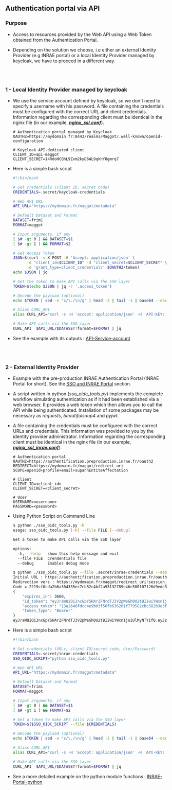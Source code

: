 ## Authentication portal via API

### Purpose

* Access to resources provided by the Web API using a Web Token obtained from the Authentication Portal.

* Depending on the solution we choose, i.e either an external Identity Provider (e.g INRAE portal) or a local Identity Provider managed by keycloak, we have to proceed in a different way.

<br><br>

### 1 - Local Identity Provider managed by keycloak

* We use the service account defined by keycloak, so we don't need to specify a username with his password. A file containing the credentials must be configured with the correct URL and client credentials. Information regarding the corresponding client must be identical in the nginx file (in our example, **_[nginx_ssl.conf](../nginx/nginx_ssl.conf)_**).

    ```
    # Authentication portal managed by Keycloak
    OAUTH2=https://mydomain.fr:8443/realms/Maggot/.well-known/openid-configuration

    # Keycloak API-dedicated client
    CLIENT_ID=api-maggot
    CLIENT_SECRET=14RdoHCQhL9Zxm2kyD6WL9qkhY8gmrq7
    ```

* Here is a simple bash script

    ```bash
    #!/bin/bash

    # Get credentials (client ID, secret code)
    CREDENTIALS=.secret/keycloak-credentials

    # Web API URL
    API_URL="https://mydomain.fr/maggot/metadata"
    
    # Default Dataset and Format
    DATASET=frim1
    FORMAT=maggot
    
    # Input arguments, if any
    [ $# -gt 0 ] && DATASET=$1
    [ $# -gt 1 ] && FORMAT=$2
    
    # Get Access Token
    JSON=$(curl -s X POST -H 'Accept: application/json' \
          -d "client_id=$CLIENT_ID" -d "client_secret=$CLIENT_SECRET" \
          -d 'grant_type=client_credentials' $OAUTH2/token)
    echo $JSON | jq
    
    # Get the token to make API calls via the SSO layer
    TOKEN=$(echo $JSON | jq -r '.access_token')
    
    # Decode the payload (optional)
    echo $TOKEN | sed -e "s/\./\n/g" | head -2 | tail -1 | base64 --decode 2>/dev/null | jq
    
    # Alias CURL_API
    alias CURL_API="curl -s -H 'accept: application/json' -H 'API-KEY: XX' -H \"Authorization: Bearer $TOKEN\" -X GET"
    
    # Make API calls via the SSO layer
    CURL_API  $API_URL/$DATASET?format=$FORMAT | jq
    ```

* See the example with its outputs : [API-Service-account](https://github.com/djacob65/maggot-sso/blob/main/api/API_Service-account.md)

<br><br>

### 2 - External Identity Provider

* Example with the pre-production INRAE Authentication Portal (INRAE Portal for short). See the [SSO and INRAE Portal](https://github.com/djacob65/maggot-sso/wiki/SSO-and-INRAE-Portal#2---inrae-portal-preproduction-as-a-unique-identity-provider)  section.

* A script written in python (_sso_oidc_tools.py_) implements the complete workflow simulating authentication as if it had been established via a web browser. It provides a web token which then allows you to call the API while being authenticated. Installation of some packages may be necessary as _requests_, _beautifulsoup4_ and _pyjwt_.

* A file containing the credentials must be configured with the correct URLs and credentials. This information was provided to you by the identity provider administrator. Information regarding the corresponding client must be identical in the nginx file (in our example, **_[nginx_ssl_inrae.conf](../nginx/nginx_ssl_inrae.conf)_**).
    
    ```
    # Authentication portal
    OAUTH2=https://authentification.preproduction.inrae.fr/oauth2
    REDIRECT=https://mydomain.fr/maggot/redirect_uri
    SCOPE=openid+profile+email+supannEntiteAffectation
    
    # Client
    CLIENT_ID=<client_id>
    CLIENT_SECRET=<client_secret>
    
    # User
    USERNAME=<username>
    PASSWORD=<password>
    ```


* Using Python Script on Command Line

    ```bash
    $ python ./sso_oidc_tools.py -h
    usage: sso_oidc_tools.py [-h] --file FILE [--debug]
    
    Get a token to make API calls via the SSO layer
    
    options:
      -h, --help   show this help message and exit
      --file FILE  Crendentials file
      --debug      Enables debug mode

    $ python ./sso_oidc_tools.py --file .secret/inrae-credentials --debug
    Initial URL : https://authentification.preproduction.inrae.fr/oauth2/authorize?response_type=code&client_id=MAGGOT-TEST-WAPNMR&redirect_uri=https://mydomain.fr/maggot/redirect_uri&scope=openid+profile+email+supannEntiteAffectation
    Redirection vers : https://mydomain.fr/maggot/redirect_uri?session_state=T%2Fik97%2BdwIJkYXqQptqSDvRChYr5evvOHJoH4YKx%2FDg%3D.cDQzaG1rREw4L0J5QXE2U0xNTVpTckJ1N2k4anJuZzFyNXpCWVl2N0Rnd284dFV0eGp0WnVobmRJeVl0QlZnakQvMHRQa1lYNnVBdkE2UE5UME9JSG9zeU16Q0x3dnlYVWR5dmp4aGQyRms9&code=2215cf0cda2b6a304335ec7cb82c4bf2a93132789e46c586107126d9ede32aec
    Code = 2215cf0cda2b6a304335ec7cb82c4bf2a93132789e46c586107126d9ede32aec
    {
        "expires_in": 3600,
        "id_token": "eyJraWQiOiJncGpYSHArZFNrdTJ3V2pWeGh0U2tBIiwiYWxnIjoiUlMyNTYifQ.eyJzaWQiOiJWazdtdVpmN0xWRHgvMUNkUkVjM3R1TUx1Z0FTV2M4UWJ6K3RMazNRUm1ZIiwiYWNyIjoiZWlkYXMxIiwiZXhwIjoxNzQ3NTYxMDAzLCJpc3MiOiJodHRwczovL2F1dGhlbnRpZmljYXRpb24ucHJlcHJvZHVjdGlvbi5pbnJhZS5mci8iLCJhdXRoX3RpbWUiOjE3NDc1NTc0MDIsInN1YiI6ImRqYWNvYiIsImlhdCI6MTc0NzU1NzQwMywiYXpwIjoiTUFHR09ULVRFU1QtV0FQTk1SIiwiYXRfaGFzaCI6IjhiRklEREdVcWVtN2RmMXd5dThrZEEiLCJhdWQiOlsiTUFHR09ULVRFU1QtV0FQTk1SIl19.bXv2mSN96FCgm4OujDpLOeYq703Xvi22F3mhw4F3ezu9Zj0bp0bd5cUIuf-A8wocdms24FVkSvci-2PywrZmzI1ZzoI9l5edu1-LrI_Nkp5x7KWJSt-9un2_kyOke3O5vsF4N1F6VrfF6XQbwG5TOGbT4Z_iK9_h1B8ELZ68MY27YUL6O5Pvyn7tPjCpZnvfj9uHRY4fnmER5bI7UImb_9filpbgx8Bgntr_GabXffe-Ve_KV4hnYGfo7i8xCAZXZi_8lxEYdaUs7tOvYSKFlFomsDR-CyViilTeMVUsTCqr7bIQBAahorDjCS4IzzuaNBILlWae3GrmNiPDThsm9w",
        "access_token": "13a2646fdcc4e9b03f56fb636261f779582cbc382b3e3fd77555396468dc7de0",
        "token_type": "Bearer"
    }
    eyJraWQiOiJncGpYSHArZFNrdTJ3V2pWeGh0U2tBIiwiYWxnIjoiUlMyNTYifQ.eyJzaWQiOiJWazdtdVpmN0xWRHgvMUNkUkVjM3R1TUx1Z0FTV2M4UWJ6K3RMazNRUm1ZIiwiYWNyIjoiZWlkYXMxIiwiZXhwIjoxNzQ3NTYxMDAzLCJpc3MiOiJodHRwczovL2F1dGhlbnRpZmljYXRpb24ucHJlcHJvZHVjdGlvbi5pbnJhZS5mci8iLCJhdXRoX3RpbWUiOjE3NDc1NTc0MDIsInN1YiI6ImRqYWNvYiIsImlhdCI6MTc0NzU1NzQwMywiYXpwIjoiTUFHR09ULVRFU1QtV0FQTk1SIiwiYXRfaGFzaCI6IjhiRklEREdVcWVtN2RmMXd5dThrZEEiLCJhdWQiOlsiTUFHR09ULVRFU1QtV0FQTk1SIl19.bXv2mSN96FCgm4OujDpLOeYq703Xvi22F3mhw4F3ezu9Zj0bp0bd5cUIuf-A8wocdms24FVkSvci-2PywrZmzI1ZzoI9l5edu1-LrI_Nkp5x7KWJSt-9un2_kyOke3O5vsF4N1F6VrfF6XQbwG5TOGbT4Z_iK9_h1B8ELZ68MY27YUL6O5Pvyn7tPjCpZnvfj9uHRY4fnmER5bI7UImb_9filpbgx8Bgntr_GabXffe-Ve_KV4hnYGfo7i8xCAZXZi_8lxEYdaUs7tOvYSKFlFomsDR-CyViilTeMVUsTCqr7bIQBAahorDjCS4IzzuaNBILlWae3GrmNiPDThsm9w

    ```

* Here is a simple bash script

    ```bash
    #!/bin/bash

    # Get credentials (URLs, client ID/secret code, User/Password)
    CREDENTIALS=.secret/inrae-credentials
    SSO_OIDC_SCRIPT="python sso_oidc_tools.py"

    # Web API URL
    API_URL="https://mydomain.fr/maggot/metadata"
    
    # Default Dataset and Format
    DATASET=frim1
    FORMAT=maggot
    
    # Input arguments, if any
    [ $# -gt 0 ] && DATASET=$1
    [ $# -gt 1 ] && FORMAT=$2

    # Get a token to make API calls via the SSO layer
    TOKEN=$($SSO_OIDC_SCRIPT --file $CREDENTIALS)

    # Decode the payload (optional)
    echo $TOKEN | sed -e "s/\./\n/g" | head -2 | tail -1 | base64 --decode 2>/dev/null | jq

    # Alias CURL_API
    alias CURL_API="curl -s -H 'accept: application/json' -H 'API-KEY: XX' -H \"Authorization: Bearer $TOKEN\" -X GET"

    # Make API calls via the SSO layer
    CURL_API  $API_URL/$DATASET?format=$FORMAT | jq
    ```

* See a more detailed example on the python module functions : [INRAE-Portal-python]( https://github.com/djacob65/maggot-sso/blob/main/api/INRAE-Portal-python.md)

